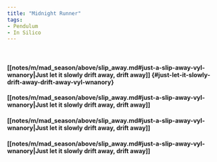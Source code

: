 ```yaml
---
title: "Midnight Runner"
tags:
- Pendulum
- In Silico
---
```

&nbsp;
#### [[notes/m/mad_season/above/slip_away.md#just-a-slip-away-vyl-wnanory|Just let it slowly drift away, drift away]] {#just-let-it-slowly-drift-away-drift-away-vyl-wnanory}
#### [[notes/m/mad_season/above/slip_away.md#just-a-slip-away-vyl-wnanory|Just let it slowly drift away, drift away]]
#### [[notes/m/mad_season/above/slip_away.md#just-a-slip-away-vyl-wnanory|Just let it slowly drift away, drift away]]
#### [[notes/m/mad_season/above/slip_away.md#just-a-slip-away-vyl-wnanory|Just let it slowly drift away, drift away]]
